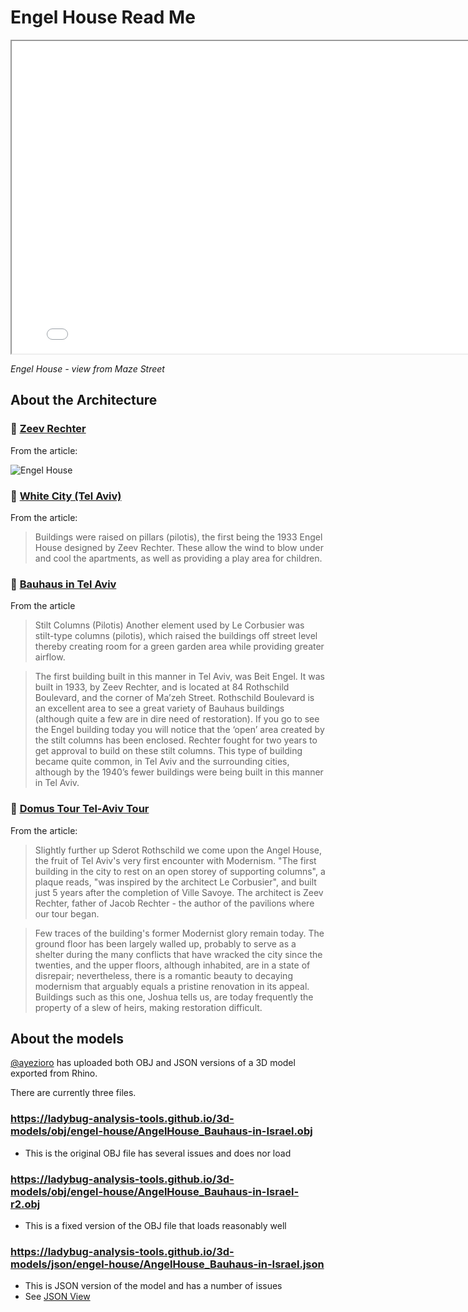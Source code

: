 ﻿Engel House Read Me
===


<iframe src=./viewers/obj/opener/ladybug-web-obj-opener-r2.html#https://ladybug-analysis-tools.github.io/3d-models/obj/engel-house/AngelHouse_Bauhaus-in-Israel-r2.obj#rx=-90#px=-30#pz=25#cx=-11#cy=16#cz=51#tx=-4#ty=5#tz=-1 width=800 height=500 ></iframe>

_Engel House - view from Maze Street_

## About the Architecture

### &#128279; [Zeev Rechter]( send-to.html#https://en.wikipedia.org/wiki/Zeev_Rechter )

From the article:

![Engel House]( https://upload.wikimedia.org/wikipedia/commons/f/fa/Angel_house.jpg )



### &#128279; [White City (Tel Aviv)]( send-to.html#https://en.wikipedia.org/wiki/White_City_(Tel_Aviv)#Adaptation_to_local_climate )

From the article:

> Buildings were raised on pillars (pilotis), the first being the 1933 Engel House designed by Zeev Rechter. These allow the wind to blow under and cool the apartments, as well as providing a play area for children. 



### &#128279; [Bauhaus in Tel Aviv ]( http://www.gemsinisrael.com/e_article000020552.htm )

From the article

>Stilt Columns (Pilotis) 
>Another element used by Le Corbusier was stilt-type columns (pilotis), which raised the buildings off street level thereby creating room for a green garden area while providing greater airflow.

> The first building built in this manner in Tel Aviv, was Beit Engel. It was built in 1933, by Zeev Rechter, and is located at 84 Rothschild Boulevard, and the corner of Ma’zeh Street. Rothschild Boulevard is an excellent area to see a great variety of Bauhaus buildings (although quite a few are in dire need of restoration). If you go to see the Engel building today you will notice that the ‘open’ area created by the stilt columns has been enclosed. Rechter fought for two years to get approval to build on these stilt columns. This type of building became quite common, in Tel Aviv and the surrounding cities, although by the 1940’s fewer buildings were being built in this manner in Tel Aviv.



### &#128279; [Domus Tour Tel-Aviv Tour]( send-to.html#http://www.domusweb.it/en/architecture/2010/06/07/tel-aviv-archi-tour.html )

From the article:
> Slightly further up Sderot Rothschild we come upon the Angel House, the fruit of Tel Aviv's very first encounter with Modernism. 
> "The first building in the city to rest on an open storey of supporting columns", a plaque reads, "was inspired by the architect Le Corbusier", and built just 5 years after the completion of Ville Savoye. 
> The architect is Zeev Rechter, father of Jacob Rechter - the author of the pavilions where our tour began. 

> Few traces of the building's former Modernist glory remain today. 
> The ground floor has been largely walled up, probably to serve as a shelter during the many conflicts that have wracked the city since the twenties, and the upper floors, although inhabited, are in a state of disrepair; nevertheless, there is a romantic beauty to decaying modernism that arguably equals a pristine renovation in its appeal. 
>Buildings such as this one, Joshua tells us, are today frequently the property of a slew of heirs, making restoration difficult. 


## About the models

[@ayezioro]( https://github.com/ayezioro ) has uploaded both OBJ and JSON versions of a 3D model exported from Rhino.


There are currently three files.

### https://ladybug-analysis-tools.github.io/3d-models/obj/engel-house/AngelHouse_Bauhaus-in-Israel.obj

* This is the original OBJ file has several issues and does nor load

### https://ladybug-analysis-tools.github.io/3d-models/obj/engel-house/AngelHouse_Bauhaus-in-Israel-r2.obj

* This is a fixed version of the OBJ file that loads reasonably well


### https://ladybug-analysis-tools.github.io/3d-models/json/engel-house/AngelHouse_Bauhaus-in-Israel.json

* This is JSON version of the model and has a number of issues
* See [JSON View]( http://ladybug-analysis-tools.github.io/3d-models/viewers/json/core/ladybug-web-json-core-r2.html#https://ladybug-analysis-tools.github.io/3d-models/json/engel-house/AngelHouse_Bauhaus-in-Israel.json )



